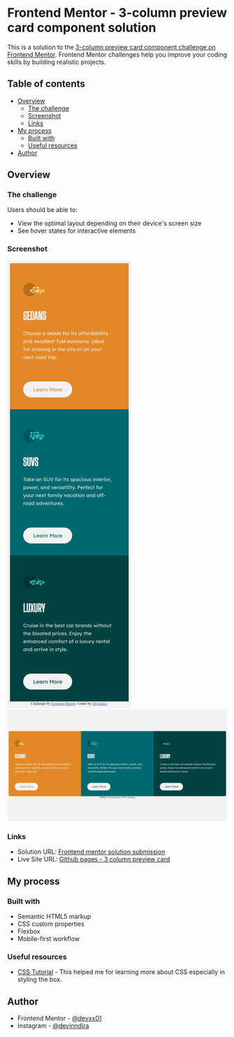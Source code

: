 # Frontend Mentor - 3-column preview card component solution

This is a solution to the [3-column preview card component challenge on Frontend Mentor](https://www.frontendmentor.io/challenges/3column-preview-card-component-pH92eAR2-). Frontend Mentor challenges help you improve your coding skills by building realistic projects. 

## Table of contents

- [Overview](#overview)
  - [The challenge](#the-challenge)
  - [Screenshot](#screenshot)
  - [Links](#links)
- [My process](#my-process)
  - [Built with](#built-with)
  - [Useful resources](#useful-resources)
- [Author](#author)

## Overview

### The challenge

Users should be able to:

- View the optimal layout depending on their device's screen size
- See hover states for interactive elements

### Screenshot
![Mobile version](final_screenshot/mobile-version.png)
![Desktop version](final_screenshot/desktop-version.jpeg)

### Links

- Solution URL: [Frontend mentor solution submission](https://www.frontendmentor.io/solutions/responsive-page-using-css-flexbox-FfodezBQI)
- Live Site URL: [Github pages - 3 column preview card](https://devxx01.github.io/3-column-preview-card/)

## My process

### Built with

- Semantic HTML5 markup
- CSS custom properties
- Flexbox
- Mobile-first workflow

### Useful resources

- [CSS Tutorial](https://www.w3schools.com/css/) - This helped me for learning more about CSS especially in styling the box.


## Author

- Frontend Mentor - [@devxx01](https://www.frontendmentor.io/profile/devxx01)
- Instagram - [@devinndira](https://www.instagram.com/devinndira/)


